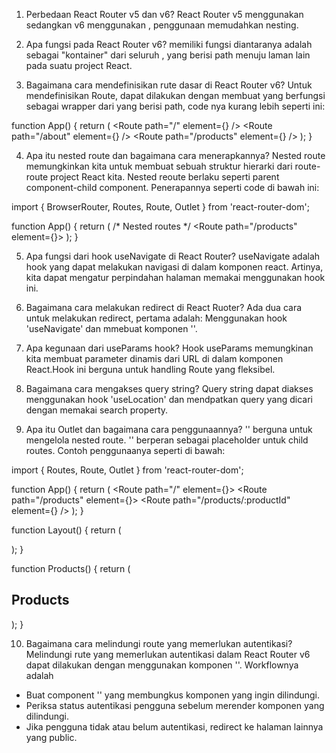 1. Perbedaan React Router v5 dan v6?
React Router v5 menggunakan <Switch> sedangkan v6 menggunakan <Routes>, penggunaan <Routes> memudahkan nesting.

2. Apa fungsi <Routes> pada React Router v6?
<Routes> memiliki fungsi diantaranya adalah sebagai "kontainer" dari seluruh <Route>, yang berisi path menuju laman lain pada suatu project React.

3. Bagaimana cara mendefinisikan rute dasar di React Router v6?
Untuk mendefinisikan Route, dapat dilakukan dengan membuat <Routes> yang berfungsi sebagai wrapper dari <Route> yang berisi path, code nya kurang lebih seperti ini:

function App() {
  return (
    <BrowserRouter>
      <Routes>
        <Route path="/" element={<Halaman1 />} />
        <Route path="/about" element={<Halaman2 />} />
        <Route path="/products" element={<Halaman3 />} />
      </Routes>
    </BrowserRouter>
  );
}  

4. Apa itu nested route dan bagaimana cara menerapkannya?
Nested route memungkinkan kita untuk membuat sebuah struktur hierarki dari route-route project React kita. Nested reoute berlaku seperti parent component-child component. Penerapannya seperti code di bawah ini:

import { BrowserRouter, Routes, Route, Outlet } from 'react-router-dom';

function App() {
  return (
    <BrowserRouter>
      <Routes>
        <Route path="/" >
          /* Nested routes */
          <Route path="/products" element={<Products />}>
         		<Route path="/products/:productId" />
          </Route>
        </Route>
      </Routes>
    </BrowserRouter>
  );
}

5. Apa fungsi dari hook useNavigate di React Router?
useNavigate adalah hook yang dapat melakukan navigasi di dalam komponen react. Artinya, kita dapat mengatur perpindahan halaman memakai menggunakan hook ini.

6. Bagaimana cara melakukan redirect di React Ruoter?
Ada dua cara untuk melakukan redirect, pertama adalah: Menggunakan hook 'useNavigate' dan mmebuat komponen '<Redirect>'.

7. Apa kegunaan dari useParams hook?
Hook useParams memungkinan kita membuat parameter dinamis dari URL di dalam komponen React.Hook ini berguna untuk handling Route yang fleksibel.

8. Bagaimana cara mengakses query string?
Query string dapat diakses menggunakan hook 'useLocation' dan mendpatkan query yang dicari dengan memakai search property.

9. Apa itu Outlet dan bagaimana cara penggunaannya?
'<Outlet>' berguna untuk mengelola nested route. '<Outlet>' berperan sebagai placeholder untuk child routes. Contoh penggunaanya seperti di bawah:

import { Routes, Route, Outlet } from 'react-router-dom';

function App() {
  return (
    <Routes>
      <Route path="/" element={<Layout />}>
        <Route path="/products" element={<Products />}>
          <Route path="/products/:productId" element={<ProductDetails />} />
        </Route>
      </Route>
    </Routes>
  );
}

function Layout() {
  return (
    <div>
      <Outlet />
    </div>
  );
}

function Products() {
  return (
    <div>
      <h2>Products</h2>
      <Outlet />
    </div>
  );
}


10. Bagaimana cara melindungi route yang memerlukan autentikasi?
Melindungi rute yang memerlukan autentikasi dalam React Router v6 dapat dilakukan dengan menggunakan komponen '<ProtectedRoute>'. Workflownya adalah 
- Buat component '<ProtectedRoute>' yang membungkus komponen yang ingin dilindungi.
- Periksa status autentikasi pengguna sebelum merender komponen yang dilindungi.
- Jika pengguna tidak atau belum autentikasi, redirect ke halaman lainnya yang public.